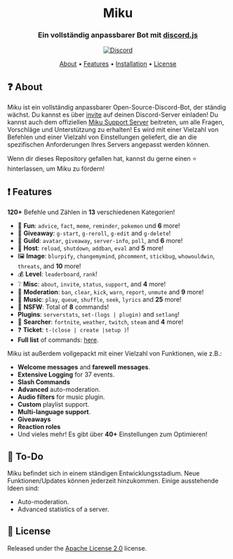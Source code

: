 <h1 align="center">
  <br>
  Miku
  <br>
</h1>

<h3 align=center>Ein vollständig anpassbarer Bot mit <a href=https://github.com/discordjs/discord.js>discord.js</a></h3>


<div align=center>

 [![Discord](https://img.shields.io/discord/857622993702486067.svg?label=&logo=discord&logoColor=ffffff&color=7389D8&labelColor=6A7EC2)](https://dsc.gg/infinity-support)
<!-- [![Lines of Code](https://sonarcloud.io/api/project_badges/measure?project=Spiderjockey02_Discord-Bot&metric=ncloc)](https://sonarcloud.io/dashboard?id=Spiderjockey02_Discord-Bot) -->
<!-- [![CodeFactor](https://www.codefactor.io/repository/github/spiderjockey02/discord-bot/badge/master)](https://www.codefactor.io/repository/github/spiderjockey02/discord-bot/overview/master)
![Website](https://img.shields.io/website?down_color=red&down_message=offline&up_color=green&up_message=online&url=http%3A%2F%2F86.25.177.233%2F)
[![Crowdin](https://badges.crowdin.net/egglord-discord-bot/localized.svg)](https://crowdin.com/project/egglord-discord-bot) -->
  
</div>

<p align="center">
  <a href="#about">About</a>
  •
  <a href="#Features">Features</a>
  •
  <a href="https://github.com/XSaitoKungX/Miku/blob/main/docs/INSTALLATION.md">Installation</a>
  •
  <a href="#license">License</a>
</p>

## ❓ About

Miku ist ein vollständig anpassbarer Open-Source-Discord-Bot, der ständig wächst. Du kannst es über [invite](https://discord.com/api/oauth2/authorize?client_id=908808298067812375&permissions=150323850487&scope=bot%20applications.commands) auf deinen Discord-Server einladen! Du kannst auch dem offiziellen [Miku Support Server](https://dsc.gg/infinity-support) beitreten, um alle Fragen, Vorschläge und Unterstützung zu erhalten! Es wird mit einer Vielzahl von Befehlen und einer Vielzahl von Einstellungen geliefert, die an die spezifischen Anforderungen Ihres Servers angepasst werden können.

Wenn dir dieses Repository gefallen hat, kannst du gerne einen ⭐ hinterlassen, um Miku zu fördern!

## ❗ Features

**120+** Befehle und Zählen in **13** verschiedenen Kategorien!

*   🎉  **Fun**: `advice`, `fact`, `meme`, `reminder`, `pokemon` und **6** more! 
*   🎁  **Giveaway**: `g-start`, `g-reroll`, `g-edit` and `g-delete`!
*   💬  **Guild**: `avatar`, `giveaway`, `server-info`, `poll`, and **6** more! 
*   👑  **Host**: `reload`, `shutdown`, `addban`, `eval` and **5** more! 
*   🖼  **Image**: `blurpify`, `changemymind`, `phcomment`, `stickbug`, `whowouldwin`, `threats`, and **10** more! 
*   💰  **Level**: `leaderboard`, `rank`!
*   ❔  **Misc**: `about`, `invite`, `status`, `support`, and **4** more!
*   🚓  **Moderation**: `ban`, `clear`, `kick`, `warn`, `report`, `unmute` and **9** more! 
*   🎵  **Music**: `play`, `queue`, `shuffle`, `seek`, `lyrics` and **25** more!
*   🔞  **NSFW**: Total of **8** commands!
* **Plugins**: `serverstats`, `set-(logs | plugin)` and `setlang`!
*   🔎  **Searcher**: `fortnite`, `weather`, `twitch`, `steam` and **4** more!
*   ❓  **Ticket**: `t-(close | create |setup )`!
*   **Full list** of commands: [here](https://github.com/XSaitoKungX/Miku/blob/main/docs/COMMANDS.md).

Miku ist außerdem vollgepackt mit einer Vielzahl von Funktionen, wie z.B.:

  * **Welcome messages** and **farewell messages**.
  * **Extensive Logging** for 37 events.
  * **Slash Commands**
  * **Advanced** auto-moderation.
  * **Audio filters** for music plugin.
  * **Custom** playlist support.
  * **Multi-language support**.
  * **Giveaways**
  * **Reaction roles**
  * Und vieles mehr! Es gibt über **40+** Einstellungen zum Optimieren!


## 📝 To-Do

Miku befindet sich in einem ständigen Entwicklungsstadium. Neue Funktionen/Updates können jederzeit hinzukommen. Einige ausstehende Ideen sind:
  
  * Auto-moderation.
  * Advanced statistics of a server.

## 📖 License

Released under the [Apache License 2.0](https://github.com/XSaitoKungX/Miku/blob/main/LICENSE) license.
